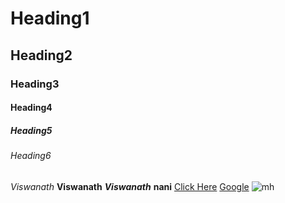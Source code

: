# Heading1
## Heading2
### Heading3
#### Heading4
##### Heading5
###### Heading6
*Viswanath*
**Viswanath**
***Viswanath***
******nani******
<a href="ww.google.com">Click Here</a>
[Google]("www.google.com")
![mh](mh.jpeg)
